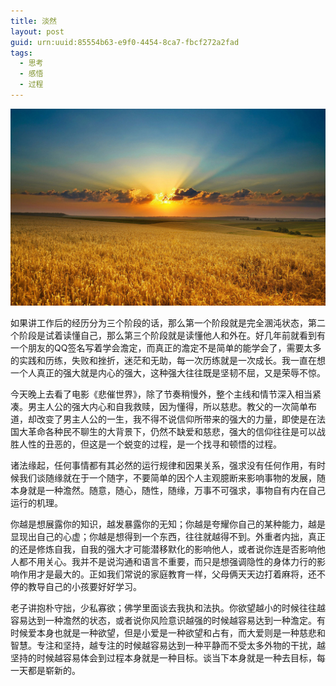 ```yaml
---
title: 淡然
layout: post
guid: urn:uuid:85554b63-e9f0-4454-8ca7-fbcf272a2fad
tags:
  - 思考
  - 感悟
  - 过程
---
```



[![](/media/files/2012/12/04/dr.png)](https://bolg-1257385283.cos.ap-chengdu.myqcloud.com/2012/12/04/dr.png)

如果讲工作后的经历分为三个阶段的话，那么第一个阶段就是完全溷沌状态，第二个阶段是试着读懂自己，那么第三个阶段就是读懂他人和外在。好几年前就看到有一个朋友的QQ签名写着学会澹定，而真正的澹定不是简单的能学会了，需要太多的实践和历练，失败和挫折，迷茫和无助，每一次历练就是一次成长。我一直在想一个人真正的强大就是内心的强大，这种强大往往既是坚韧不屈，又是荣辱不惊。

今天晚上去看了电影《悲催世界》，除了节奏稍慢外，整个主线和情节深入相当紧凑。男主人公的强大内心和自我救赎，因为懂得，所以慈悲。教父的一次简单布道，却改变了男主人公的一生，我不得不说信仰所带来的强大的力量，即使是在法国大革命各种民不聊生的大背景下，仍然不缺爱和慈悲，强大的信仰往往是可以战胜人性的丑恶的，但这是一个蜕变的过程，是一个找寻和顿悟的过程。

诸法缘起，任何事情都有其必然的运行规律和因果关系，强求没有任何作用，有时候我们谈随缘就在于一个随字，不要简单的因个人主观臆断来影响事物的发展，随本身就是一种澹然。随意，随心，随性，随缘，万事不可强求，事物自有内在自己运行的机理。

你越是想展露你的知识，越发暴露你的无知；你越是夸耀你自己的某种能力，越是显现出自己的心虚；你越是想得到一个东西，往往就越得不到。外重者内拙，真正的还是修炼自我，自我的强大才可能潜移默化的影响他人，或者说你连是否影响他人都不用关心。我并不是说沟通和语言不重要，而只是想强调隐性的身体力行的影响作用才是最大的。正如我们常说的家庭教育一样，父母俩天天边打着麻将，还不停的教导自己的小孩要好好学习。

老子讲抱朴守拙，少私寡欲；佛学里面谈去我执和法执。你欲望越小的时候往往越容易达到一种澹然的状态，或者说你风险意识越强的时候越容易达到一种澹定。有时候爱本身也就是一种欲望，但是小爱是一种欲望和占有，而大爱则是一种慈悲和智慧。专注和坚持，越专注的时候越容易达到一种平静而不受太多外物的干扰，越坚持的时候越容易体会到过程本身就是一种目标。谈当下本身就是一种去目标，每一天都是崭新的。